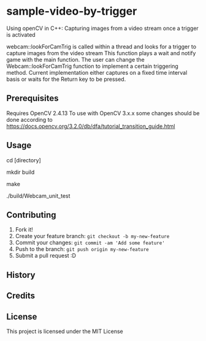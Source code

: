 # sample-video-by-trigger
Using openCV in C++: Capturing images from a video stream once a trigger is activated 

webcam::lookForCamTrig is called within a thread and looks for a trigger to capture images from the video stream
This function plays a wait and notify game with the main function. 
The user can change the Webcam::lookForCamTrig function to implement a certain triggering method. Current implementation either captures on a fixed time interval basis or waits for the Return key to be pressed. 


## Prerequisites
Requires OpenCV 2.4.13 To use with OpenCV 3.x.x some changes should be done according to https://docs.opencv.org/3.2.0/db/dfa/tutorial_transition_guide.html

## Usage
cd [directory]

mkdir build

make

./build/Webcam_unit_test

## Contributing
1. Fork it!
2. Create your feature branch: `git checkout -b my-new-feature`
3. Commit your changes: `git commit -am 'Add some feature'`
4. Push to the branch: `git push origin my-new-feature`
5. Submit a pull request :D
## History

## Credits

## License
This project is licensed under the MIT License
